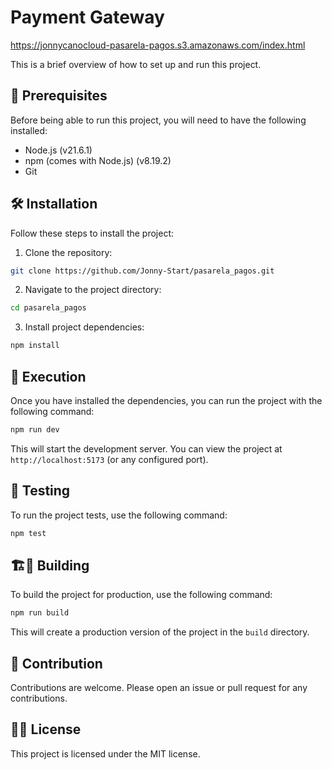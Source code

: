 # Payment Gateway
https://jonnycanocloud-pasarela-pagos.s3.amazonaws.com/index.html

This is a brief overview of how to set up and run this project.

## 🎯 Prerequisites

Before being able to run this project, you will need to have the following installed:

- Node.js (v21.6.1)
- npm (comes with Node.js) (v8.19.2)
- Git

## 🛠️ Installation

Follow these steps to install the project:

1. Clone the repository:

```bash
git clone https://github.com/Jonny-Start/pasarela_pagos.git
```

2. Navigate to the project directory:

```bash
cd pasarela_pagos
```

3. Install project dependencies:

```bash
npm install
```

## 🚀 Execution

Once you have installed the dependencies, you can run the project with the following command:

```bash
npm run dev
```

This will start the development server. You can view the project at `http://localhost:5173` (or any configured port).

## 🤞 Testing

To run the project tests, use the following command:

```bash
npm test
```

## 🏗️👷 Building

To build the project for production, use the following command:

```bash
npm run build
```

This will create a production version of the project in the `build` directory.

## 🩼 Contribution

Contributions are welcome. Please open an issue or pull request for any contributions.

## 👨‍🎓 License

This project is licensed under the MIT license.
